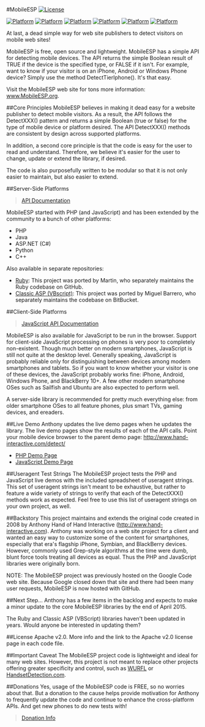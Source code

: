 #MobileESP
[![License](https://img.shields.io/hexpm/l/plug.svg?style=flat)](http://blog.mobileesp.com/?page_id=13)

[![Platform](https://img.shields.io/badge/platform-PHP-orange.svg?style=flat)](http://blog.mobileesp.com/?page_id=53)
[![Platform](https://img.shields.io/badge/platform-Java-orange.svg?style=flat)](http://blog.mobileesp.com/?page_id=53)
[![Platform](https://img.shields.io/badge/platform-ASP.NET-orange.svg?style=flat)](http://blog.mobileesp.com/?page_id=53)
[![Platform](https://img.shields.io/badge/platform-Python-orange.svg?style=flat)](http://blog.mobileesp.com/?page_id=53)
[![Platform](https://img.shields.io/badge/platform-C++-orange.svg?style=flat)](http://blog.mobileesp.com/?page_id=53)
[![Platform](https://img.shields.io/badge/platform-JavaScript-orange.svg?style=flat)](http://blog.mobileesp.com/?page_id=53)



At last, a dead simple way for web site publishers to detect visitors on mobile web sites! 

MobileESP is free, open source and lightweight. MobileESP has a simple API for detecting mobile devices. The API returns the simple Boolean result of TRUE if the device is the specified type, or FALSE if it isn't. For example, want to know if your visitor is on an iPhone, Android or Windows Phone device? Simply use the method DetectTierIphone(). It's that easy.

Visit the MobileESP web site for tons more information: <a href="http://www.mobileesp.org">www.MobileESP.org</a>.


##Core Principles
MobileESP believes in making it dead easy for a website publisher to detect mobile visitors. As a result, the API follows the DetectXXX() pattern and returns a simple Boolean (true or false) for the type of mobile device or platform desired. The API DetectXXX() methods are consistent by design across supported platforms. 

In addition, a second core principle is that the code is easy for the user to read and understand. Therefore, we believe it's easier for the user to change, update or extend the library, if desired. 

The code is also purposefully written to be modular so that it is not only easier to maintain, but also easier to extend. 


##Server-Side Platforms
> <a href="http://blog.mobileesp.com/?page_id=53">API Documentation</a>

MobileESP started with PHP (and JavaScript) and has been extended by the community to a bunch of other platforms:
- PHP
- Java
- ASP.NET (C#) 
- Python
- C++

Also available in separate repositories: 
- <a href="https://github.com/eimermusic/mobileesp">Ruby</a>: This project was ported by Martin, who separately maintains the Ruby codebase on GitHub.
- <a href="https://bitbucket.org/mbarrero/mobileesp-classic-asp">Classic ASP (VBscript)</a>: This project was ported by Miguel Barrero, who separately maintains the codebase on BitBucket.


##Client-Side Platforms
> <a href="http://blog.mobileesp.com/?page_id=60">JavaScript API Documentation</a>

MobileESP is also available for JavaScript to be run in the browser. Support for client-side JavaScript processing on phones is very poor to completely non-existent. Though much better on modern smartphones, JavaScript is still not quite at the desktop level. Generally speaking, JavaScript is probably reliable only for distinguishing between devices among modern smartphones and tablets. So if you want to know whether your visitor is one of these devices, the JavaScript probably works fine: iPhone, Android, Windows Phone, and BlackBerry 10+. A few other modern smartphone OSes such as Sailfish and Ubuntu are also expected to perform well.

A server-side library is recommended for pretty much everything else: from older smartphone OSes to all feature phones, plus smart TVs, gaming devices, and ereaders.


##Live Demo
Anthony updates the live demo pages when he updates the library. The live demo pages show the results of each of the API calls. Point your mobile device browser to the parent demo page: <a href="http://www.hand-interactive.com/detect/">http://www.hand-interactive.com/detect/</a>
- <a href="http://www.hand-interactive.com/detect/mobileesp_demo_php.htm">PHP Demo Page</a>
- <a href="http://www.hand-interactive.com/detect/mobileesp_demo_javascript.htm">JavaScript Demo Page</a>


##Useragent Test Strings
The MobileESP project tests the PHP and JavaScript live demos with the included spreadsheet of useragent strings. This set of useragent strings isn't meant to be exhaustive, but rather to feature a wide variety of strings to verify that each of the DetectXXX() methods work as expected. Feel free to use this list of useragent strings on your own project, as well.


##Backstory
This project maintains and extends the original code created in 2008 by Anthony Hand of Hand Interactive (<a href="http://www.hand-interactive.com">http://www.hand-interactive.com</a>). Anthony was working on a web site project for a client and wanted an easy way to customize some of the content for smartphones, especially that era's flagship iPhone, Symbian, and BlackBerry devices. However, commonly used Grep-style algorithms at the time were dumb, blunt force tools treating all devices as equal. Thus the PHP and JavaScript libraries were originally born.

NOTE: The MobileESP project was previously hosted on the Google Code web site. Because Google closed down that site and there had been many user requests, MobileESP is now hosted with GitHub. 


##Next Step...
Anthony has a few items in the backlog and expects to make a minor update to the core MobileESP libraries by the end of April 2015. 

The Ruby and Classic ASP (VBScript) libraries haven't been updated in years. Would anyone be interested in updating them?


##License
Apache v2.0. More info and the link to the Apache v2.0 license page in each code file. 


##Important Caveat
The MobileESP project code is lightweight and ideal for many web sites. However, this project is not meant to replace other projects offering greater specificity and control, such as <a href="http://wurfl.sourceforge.net/">WURFL</a> or <a href="http://www.handsetdetection.com//">HandsetDetection.com</a>.


##Donations
Yes, usage of the MobileESP code is FREE, so no worries about that. But a donation to the cause helps provide motivation for Anthony to frequently update the code and continue to enhance the cross-platform APIs. And get new phones to do new tests with!
> <a href="http://blog.mobileesp.com/?page_id=25">Donation Info</a>
